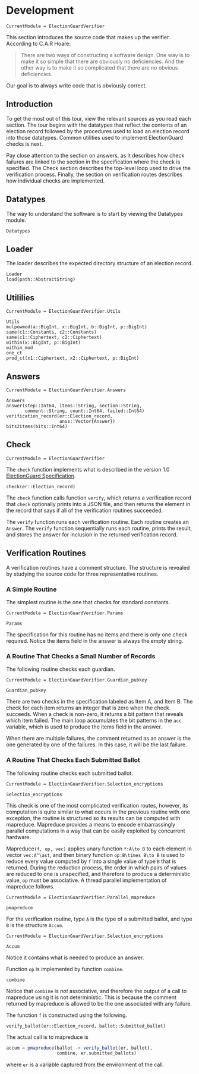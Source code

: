 # Development

```@meta
CurrentModule = ElectionGuardVerifier
```

This section introduces the source code that makes up the verifier.
According to C.A.R Hoare:

>  There are two ways of constructing a software design.
>  One way is to make it so simple that there are obviously
>  no deficiencies.  And the other way is to make it so
>  complicated that there are no obvious deficiencies.

Our goal is to always write code that is obviously correct.

## Introduction

To get the most out of this tour, view the relevant sources as you
read each section.  The tour begins with the datatypes that reflect
the contents of an election record followed by the procedures used to
load an election record into those datatypes.  Common utilities used
to implement ElectionGuard checks is next.

Pay close attention to the section on answers, as it describes how
check failures are linked to the section in the specification where
the check is specified.  The Check section describes the top-level
loop used to drive the verification process.  Finally, the section
on verification routes describes how individual checks are
implemented.

## Datatypes

The way to understand the software is to start by viewing the
Datatypes module.

```@docs
Datatypes
```

## Loader

The loader describes the expected directory structure of an election
record.

```@docs
Loader
load(path::AbstractString)
```

## Utililies

```@meta
CurrentModule = ElectionGuardVerifier.Utils
```

```@docs
Utils
mulpowmod(a::BigInt, x::BigInt, b::BigInt, p::BigInt)
same(c1::Constants, c2::Constants)
same(c1::Ciphertext, c2::Ciphertext)
within(x::BigInt, p::BigInt)
within_mod
one_ct
prod_ct(x1::Ciphertext, x2::Ciphertext, p::BigInt)
```

## Answers

```@meta
CurrentModule = ElectionGuardVerifier.Answers
```

```@docs
Answers
answer(step::Int64, items::String, section::String,
       comment::String, count::Int64, failed::Int64)
verification_record(er::Election_record,
                    anss::Vector{Answer})
bits2items(bits::Int64)
```

## Check

```@meta
CurrentModule = ElectionGuardVerifier
```

The `check` function implements what is described in the version 1.0
[ElectionGuard Specification](https://www.electionguard.vote/spec/).

```@docs
check(er::Election_record)
```

The `check` function calls function `verify`, which returns a
verification record that `check` optionally prints into a JSON file,
and then returns the element in the record that says if all of the
verification routines succeeded.

The `verify` function runs each verification routine.  Each routine
creates an `Answer`.  The `verify` function sequentially runs each
routine, prints the result, and stores the answer for inclusion in the
returned verification record.

## Verification Routines

A verification routines have a comment structure.  The structure is
revealed by studying the source code for three representative
routines.

### A Simple Routine

The simplest routine is the one that checks for standard constants.

```@meta
CurrentModule = ElectionGuardVerifier.Params
```

```@docs
Params
```

The specification for this routine has no items and there is only one
check required.  Notice the items field in the answer is always the
empty string.

### A Routine That Checks a Small Number of Records

The following routine checks each guardian.

```@meta
CurrentModule = ElectionGuardVerifier.Guardian_pubkey
```

```@docs
Guardian_pubkey
```

There are two checks in the specification labeled as Item A, and Item
B.  The check for each item returns an integer that is zero when the
check succeeds.  When a check is non-zero, it returns a bit pattern
that reveals which item failed.  The main loop accumulates the bit
patterns in the `acc` variable, which is used to produce the items
field in the answer.

When there are multiple failures, the comment returned as an answer is
the one generated by one of the failures.  In this case, it will be
the last failure.

### A Routine That Checks Each Submitted Ballot

The following routine checks each submitted ballot.

```@meta
CurrentModule = ElectionGuardVerifier.Selection_encryptions
```

```@docs
Selection_encryptions
```

This check is one of the most complicated verification routes,
however, its computation is quite similar to what occurs in the
previous routine with one exception, the routine is structured so its
results can be computed with mapreduce.  Mapreduce provides a means to
encode embarrassingly parallel computations in a way that can be
easily exploited by concurrent hardware.

Mapreduce``(f, op, vec)`` applies unary function ``f:A\to B`` to each
element in vector ``vec:A^\ast``, and then binary function
``op:B\times B\to B`` is used to reduce every value computed by ``f``
into a single value of type ``B`` that is returned.  During the
reduction process, the order in which pairs of values are reduced to
one is unspecified, and therefore to produce a deterministic value,
``op`` must be associative.  A thread parallel implementation of
mapreduce follows.

```@meta
CurrentModule = ElectionGuardVerifier.Parallel_mapreduce
```

```@docs
pmapreduce
```

For the verification routine, type ``A`` is the type of a submitted
ballot, and type ``B`` is the structure `Accum`.

```@meta
CurrentModule = ElectionGuardVerifier.Selection_encryptions
```

```@docs
Accum
```

Notice it contains what is needed to produce an answer.

Function ``op`` is implemented by function `combine`.

```@docs
combine
```

Notice that `combine` is *not* associative, and therefore the output
of a call to mapreduce using it is not deterministic.  This is because
the comment returned by mapreduce is allowed to be the one associated
with any failure.

The function ``f`` is constructed using the following.

```@docs
verify_ballot(er::Election_record, ballot::Submitted_ballot)
```

The actual call is to mapreduce is

```julia
accum = pmapreduce(ballot -> verify_ballot(er, ballot),
                   combine, er.submitted_ballots)
```

where `er` is a variable captured from the environment of the call.
